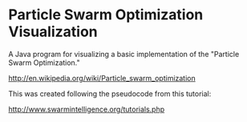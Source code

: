 Particle Swarm Optimization Visualization
=================

A Java program for visualizing a basic implementation of the "Particle Swarm Optimization."

http://en.wikipedia.org/wiki/Particle_swarm_optimization

This was created following the pseudocode from this tutorial:

http://www.swarmintelligence.org/tutorials.php